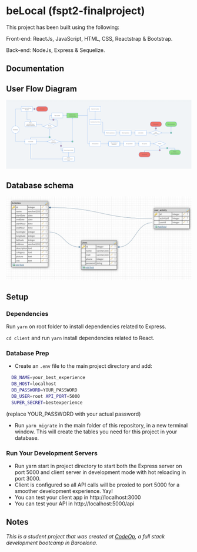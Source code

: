 # beLocal (fspt2-finalproject)

This project has been built using the following:

Front-end: ReactJs, JavaScript, HTML, CSS, Reactstrap & Bootstrap.

Back-end: NodeJs, Express & Sequelize.

## Documentation

## User Flow Diagram

<img src="images/User%20flow.png">

## Database schema

<img src="images/db%20schema%20activities.jpg">

## Setup

### Dependencies

Run `yarn` on root folder to install dependencies related to Express.

`cd client` and run `yarn` install dependencies related to React.

### Database Prep

- Create an `.env` file to the main project directory and add:

```bash
  DB_NAME=your_best_experience
  DB_HOST=localhost
  DB_PASSWORD=YOUR_PASSWORD
  DB_USER=root API_PORT=5000
  SUPER_SECRET=bestexperience
```
(replace YOUR_PASSWORD with your actual password)

- Run `yarn migrate` in the main folder of this repository, in a new terminal window. This will create the tables you need for this project in your database.

### Run Your Development Servers

- Run yarn start in project directory to start both the Express server on port 5000 and client server in development mode with hot reloading in port 3000.
- Client is configured so all API calls will be proxied to port 5000 for a smoother development experience. Yay!
- You can test your client app in http://localhost:3000
- You can test your API in http://localhost:5000/api

## Notes

_This is a student project that was created at [CodeOp](http://codeop.tech), a full stack development bootcamp in Barcelona._
